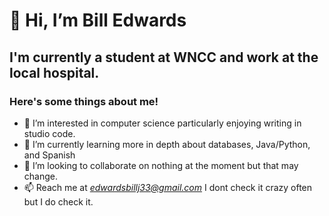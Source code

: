 # 👋 Hi, I’m Bill Edwards
##  I'm currently a student at **WNCC** and work at the local hospital.
### Here's some things about me!
- 👀 I’m interested in computer science particularly enjoying writing in studio code.
- 🌱 I’m currently learning more in depth about databases, Java/Python, and Spanish
- 💞️ I’m looking to collaborate on nothing at the moment but that may change.
- 📫 Reach me at *edwardsbillj33@gmail.com* I dont check it crazy often but I do check it.

<!---
edwar203/edwar203 is a ✨ special ✨ repository because its `README.md` (this file) appears on your GitHub profile.
You can click the Preview link to take a look at your changes.
--->
